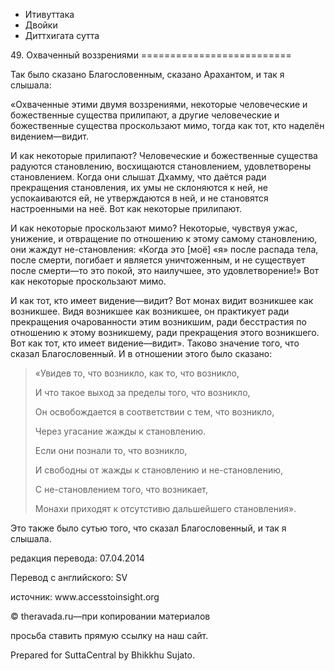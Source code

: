 









* Итивуттака
* Двойки
* Диттхигата сутта


49\. Охваченный воззрениями
\=\=\=\=\=\=\=\=\=\=\=\=\=\=\=\=\=\=\=\=\=\=\=\=\=\=



Так было сказано Благословенным, сказано Арахантом, и так я слышала:


«Охваченные этими двумя воззрениями, некоторые человеческие и божественные существа прилипают, а другие человеческие и божественные существа проскользают мимо, тогда как тот, кто наделён видением—видит\.


И как некоторые прилипают? Человеческие и божественные существа радуются становлению, восхищаются становлением, удовлетворены становлением\. Когда они слышат Дхамму, что даётся ради прекращения становления, их умы не склоняются к ней, не успокаиваются ей, не утверждаются в ней, и не становятся настроенными на неё\. Вот как некоторые прилипают\.


И как некоторые проскользают мимо? Некоторые, чувствуя ужас, унижение, и отвращение по отношению к этому самому становлению, они жаждут не\-становления: «Когда это \[моё\] «я» после распада тела, после смерти, погибает и является уничтоженным, и не существует после смерти—то это покой, это наилучшее, это удовлетворение\!» Вот как некоторые проскользают мимо\.


И как тот, кто имеет видение—видит? Вот монах видит возникшее как возникшее\. Видя возникшее как возникшее, он практикует ради прекращения очарованности этим возникшим, ради бесстрастия по отношению к этому возникшему, ради прекращения этого возникшего\. Вот как тот, кто имеет видение—видит»\. Таково значение того, что сказал Благословенный\. И в отношении этого было сказано:



> «Увидев то, что возникло, как то, что возникло,  
> 
> И что такое выход за пределы того, что возникло,  
> 
> Он освобождается в соответствии с тем, что возникло,  
> 
> Через угасание жажды к становлению\.
> 
> 
> Если они познали то, что возникло,  
> 
> И свободны от жажды к становлению и не\-становлению,  
> 
> С не\-становлением того, что возникает,  
> 
> Монахи приходят к отсутстивю дальшейшего становления»\.


Это также было сутью того, что сказал Благословенный, и так я слышала\.



редакция перевода: 07\.04\.2014


Перевод с английского: SV


источник: www\.accesstoinsight\.org


© theravada\.ru—при копировании материалов


просьба ставить прямую ссылку на наш сайт\.


Prepared for SuttaCentral by Bhikkhu Sujato\.






